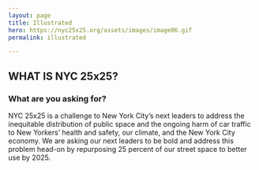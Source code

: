 ```yaml
---
layout: page
title: Illustrated
hero: https://nyc25x25.org/assets/images/image06.gif
permalink: illustrated

---
```


## WHAT IS NYC 25x25?

### What are you asking for?
NYC 25x25 is a challenge to New York City’s next leaders to address the inequitable distribution of public space and the ongoing harm of car traffic to New Yorkers’ health and safety, our climate, and the New York City economy. We are asking our next leaders to be bold and address this problem head-on by repurposing 25 percent of our street space to better use by 2025.